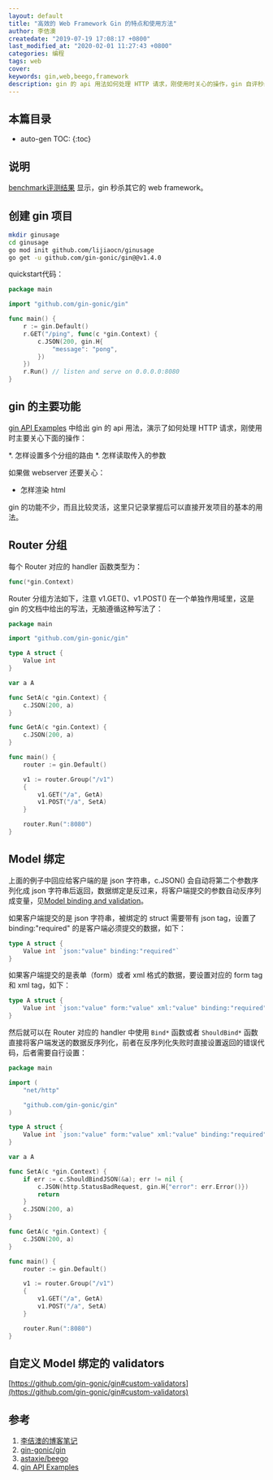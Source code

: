 ```yaml
---
layout: default
title: "高效的 Web Framework Gin 的特点和使用方法"
author: 李佶澳
createdate: "2019-07-19 17:08:17 +0800"
last_modified_at: "2020-02-01 11:27:43 +0800"
categories: 编程
tags: web
cover:
keywords: gin,web,beego,framework
description: gin 的 api 用法如何处理 HTTP 请求，刚使用时关心的操作，gin 自评秒杀其它的 web framework
---
```


## 本篇目录

* auto-gen TOC:
{:toc}

## 说明

[benchmark评测结果](https://gin-gonic.com/docs/benchmarks/) 显示，gin 秒杀其它的 web framework。

## 创建 gin 项目

```sh
mkdir ginusage
cd ginusage
go mod init github.com/lijiaocn/ginusage
go get -u github.com/gin-gonic/gin@@v1.4.0
```

quickstart代码：

```go
package main

import "github.com/gin-gonic/gin"

func main() {
    r := gin.Default()
    r.GET("/ping", func(c *gin.Context) {
        c.JSON(200, gin.H{
            "message": "pong",
        })
    })
    r.Run() // listen and serve on 0.0.0.0:8080
}
```

## gin 的主要功能

[gin API Examples][4] 中给出 gin 的 api 用法，演示了如何处理 HTTP 请求，刚使用时主要关心下面的操作：

*. 怎样设置多个分组的路由
*. 怎样读取传入的参数

如果做 webserver 还要关心：

* 怎样渲染 html

gin 的功能不少，而且比较灵活，这里只记录掌握后可以直接开发项目的基本的用法。

## Router 分组

每个 Router 对应的 handler 函数类型为： 

```go
func(*gin.Context)
```

Router 分组方法如下，注意 v1.GET()、v1.POST() 在一个单独作用域里，这是 gin 的文档中给出的写法，无脑遵循这种写法了：

```go
package main

import "github.com/gin-gonic/gin"

type A struct {
    Value int
}

var a A

func SetA(c *gin.Context) {
    c.JSON(200, a)
}

func GetA(c *gin.Context) {
    c.JSON(200, a)
}

func main() {
    router := gin.Default()

    v1 := router.Group("/v1")
    {
        v1.GET("/a", GetA)
        v1.POST("/a", SetA)
    }

    router.Run(":8080")
}
```

## Model 绑定

上面的例子中回应给客户端的是 json 字符串，c.JSON() 会自动将第二个参数序列化成 json 字符串后返回，数据绑定是反过来，将客户端提交的参数自动反序列成变量，见[Model binding and validation](https://github.com/gin-gonic/gin#model-binding-and-validation)。

如果客户端提交的是 json 字符串，被绑定的 struct 需要带有 json tag，设置了 binding:"required" 的是客户端必须提交的数据，如下：

```go
type A struct {
    Value int `json:"value" binding:"required"`
}
```

如果客户端提交的是表单（form）或者 xml 格式的数据，要设置对应的 form tag 和 xml tag，如下：

```go
type A struct {
    Value int `json:"value" form:"value" xml:"value" binding:"required"`
}
```

然后就可以在 Router 对应的 handler 中使用 `Bind*` 函数或者 `ShouldBind*` 函数直接将客户端发送的数据反序列化，前者在反序列化失败时直接设置返回的错误代码，后者需要自行设置：

```go
package main

import (
    "net/http"

    "github.com/gin-gonic/gin"
)

type A struct {
    Value int `json:"value" form:"value" xml:"value" binding:"required"`
}

var a A

func SetA(c *gin.Context) {
    if err := c.ShouldBindJSON(&a); err != nil {
        c.JSON(http.StatusBadRequest, gin.H{"error": err.Error()})
        return
    }
    c.JSON(200, a)
}

func GetA(c *gin.Context) {
    c.JSON(200, a)
}

func main() {
    router := gin.Default()

    v1 := router.Group("/v1")
    {
        v1.GET("/a", GetA)
        v1.POST("/a", SetA)
    }

    router.Run(":8080")
}
```

## 自定义 Model 绑定的 validators

[https://github.com/gin-gonic/gin#custom-validators](https://github.com/gin-gonic/gin#custom-validators)

## 参考

1. [李佶澳的博客笔记][1]
2. [gin-gonic/gin][2]
3. [astaxie/beego][3]
4. [gin API Examples][4]

[1]: https://www.lijiaocn.com "李佶澳的博客笔记"
[2]: https://github.com/gin-gonic/gin "gin-gonic/gin"
[3]: https://github.com/astaxie/beego "astaxie/beego"
[4]: https://github.com/gin-gonic/gin#api-examples "gin API Examples"
